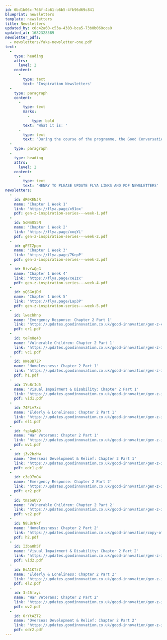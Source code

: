 ```yaml
---
id: 6bd1b06c-766f-4b61-b6b5-4fb96d69c841
blueprint: newsletters
template: newsletters
title: Newsletters
updated_by: c0c42a60-c53a-4383-bca5-73b0b060cca0
updated_at: 1682328589
newsletter_pdfs:
  - newsletters/fake-newsletter-one.pdf
text:
  -
    type: heading
    attrs:
      level: 2
    content:
      -
        type: text
        text: 'Inspiration Newsletters'
  -
    type: paragraph
    content:
      -
        type: text
        marks:
          -
            type: bold
        text: 'What it is: '
      -
        type: text
        text: "During the course of the programme, the Good Conversations team compiled and circulated regular insight summary newsletters so you could keep up to date in real-time with what's happening. "
  -
    type: paragraph
  -
    type: heading
    attrs:
      level: 2
    content:
      -
        type: text
        text: 'HENRY TO PLEASE UPDATE FLYA LINKS AND PDF NEWSLETTERS'
newsletters:
  -
    id: dR0KENJR
    name: 'Chapter 1 Week 1'
    link: 'https://flya.page/x91ox'
    pdf: gen-z-inspiration-series---week-1.pdf
  -
    id: 5oNmU55N
    name: 'Chapter 1 Week 2'
    link: 'https://flya.page/xoqYL'
    pdf: gen-z-inspiration-series---week-2.pdf
  -
    id: gPZIZpgm
    name: 'Chapter 1 Week 3'
    link: 'https://flya.page/7KepP'
    pdf: gen-z-inspiration-series---week-3.pdf
  -
    id: RivYwQgG
    name: 'Chapter 1 Week 4'
    link: 'https://flya.page/xe1zx'
    pdf: gen-z-inspiration-series---week-4.pdf
  -
    id: yQSGnjDd
    name: 'Chapter 1 Week 5'
    link: 'https://flya.page/Lap3P'
    pdf: gen-z-inspiration-series---week-5.pdf
  -
    id: lwechhnp
    name: 'Emergency Response: Chapter 2 Part 1'
    link: 'https://updates.goodinnovation.co.uk/good-innovation/gen-z-cc-newsletter-1-er'
    pdf: er1.pdf
  -
    id: teFmUq43
    name: 'Vulnerable Children: Chapter 2 Part 1'
    link: 'https://updates.goodinnovation.co.uk/good-innovation/gen-z-inspiration-series-chapter-2-vc'
    pdf: vc1.pdf
  -
    id: KWeBB7ZP
    name: 'Homelessness: Chapter 2 Part 1'
    link: 'https://updates.goodinnovation.co.uk/good-innovation/gen-z-inspiration-series-chapter-2-h'
    pdf: h1.pdf
  -
    id: 1YuBrId5
    name: 'Visual Impairment & Disability: Chapter 2 Part 1'
    link: 'https://updates.goodinnovation.co.uk/good-innovation/gen-z-inspiration-series-chapter-2-vid'
    pdf: vid1.pdf
  -
    id: 74PLv7xc
    name: 'Elderly & Loneliness: Chapter 2 Part 1'
    link: 'https://updates.goodinnovation.co.uk/good-innovation/gen-z-inspiration-series-chapter-2-el'
    pdf: el1.pdf
  -
    id: fspAgN89
    name: 'War Veterans: Chapter 2 Part 1'
    link: 'https://updates.goodinnovation.co.uk/good-innovation/gen-z-inspiration-series-chapter-2-wv'
    pdf: wv1.pdf
  -
    id: j3v2bzHw
    name: 'Overseas Development & Relief: Chapter 2 Part 1'
    link: 'https://updates.goodinnovation.co.uk/good-innovation/gen-z-inspiration-series-chapter-2-oedr'
    pdf: odr1.pdf
  -
    id: c3e97mO4
    name: 'Emergency Response: Chapter 2 Part 2'
    link: 'https://updates.goodinnovation.co.uk/good-innovation/gen-z-inspiration-series-chapter-2-phase-2-er'
    pdf: er2.pdf
  -
    id: tmz6uUVD
    name: 'Vulnerable Children: Chapter 2 Part 2'
    link: 'https://updates.goodinnovation.co.uk/good-innovation/gen-z-inspiration-series-chapter-2-phase-2-vc'
    pdf: vc2.pdf
  -
    id: N8LBrNkf
    name: 'Homelessness: Chapter 2 Part 2'
    link: 'https://updates.goodinnovation.co.uk/good-innovation/copy-of-gen-z-inspiration-series-chapter-2-phase-2-h'
    pdf: h2.pdf
  -
    id: I3ba0h5T
    name: 'Visual Impairment & Disability: Chapter 2 Part 2'
    link: 'https://updates.goodinnovation.co.uk/good-innovation/gen-z-inspiration-series-chapter-2-phase-2-vid'
    pdf: vid2.pdf
  -
    id: EsA1KTzZ
    name: 'Elderly & Loneliness: Chapter 2 Part 2'
    link: 'https://updates.goodinnovation.co.uk/good-innovation/gen-z-inspiration-series-chapter-2-phase-2-el'
    pdf: el2.pdf
  -
    id: 3r46fxyi
    name: 'War Veterans: Chapter 2 Part 2'
    link: 'https://updates.goodinnovation.co.uk/good-innovation/gen-z-inspiration-series-chapter-2-phase-2-wv'
    pdf: wv2.pdf
  -
    id: 6rYtAZT2
    name: 'Overseas Development & Relief: Chapter 2 Part 2'
    link: 'https://updates.goodinnovation.co.uk/good-innovation/gen-z-inspiration-series-chapter-2-phase-2-odr'
    pdf: odr2.pdf
---
```

